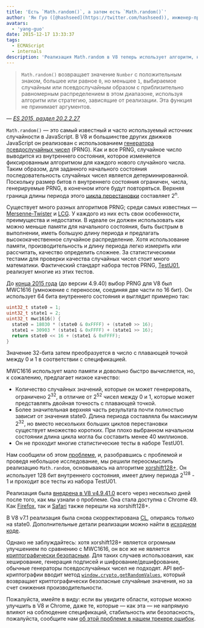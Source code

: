 ```yaml
---
title: 'Есть `Math.random()`, а затем есть `Math.random()`'
author: 'Ян Гуо ([@hashseed](https://twitter.com/hashseed)), инженер-программист и дизайнер костей'
avatars:
  - 'yang-guo'
date: 2015-12-17 13:33:37
tags:
  - ECMAScript
  - internals
description: 'Реализация Math.random в V8 теперь использует алгоритм, называемый xorshift128+, улучшая случайность по сравнению со старой реализацией MWC1616.'
---
```

> `Math.random()` возвращает значение `Number` с положительным знаком, большее или равное `0`, но меньшее `1`, выбираемое случайным или псевдослучайным образом с приблизительно равномерным распределением в этом диапазоне, используя алгоритм или стратегию, зависящие от реализации. Эта функция не принимает аргументов.

<!--truncate-->
— _[ES 2015, раздел 20.2.2.27](http://tc39.es/ecma262/#sec-math.random)_

`Math.random()` — это самый известный и часто используемый источник случайности в JavaScript. В V8 и большинстве других движков JavaScript он реализован с использованием [генератора псевдослучайных чисел](https://en.wikipedia.org/wiki/Pseudorandom_number_generator) (PRNG). Как и все PRNG, случайное число выводится из внутреннего состояния, которое изменяется фиксированным алгоритмом для каждого нового случайного числа. Таким образом, для заданного начального состояния последовательность случайных чисел является детерминированной. Поскольку размер битов n внутреннего состояния ограничен, числа, генерируемые PRNG, в конечном итоге будут повторяться. Верхняя граница длины периода этого [цикла перестановки](https://en.wikipedia.org/wiki/Cyclic_permutation) составляет 2<sup>n</sup>.

Существует много разных алгоритмов PRNG; среди самых известных — [Mersenne-Twister](https://en.wikipedia.org/wiki/Mersenne_Twister) и [LCG](https://en.wikipedia.org/wiki/Linear_congruential_generator). У каждого из них есть свои особенности, преимущества и недостатки. В идеале он должен использовать как можно меньше памяти для начального состояния, быть быстрым в выполнении, иметь большую длину периода и предлагать высококачественное случайное распределение. Хотя использование памяти, производительность и длину периода легко измерить или рассчитать, качество определить сложнее. За статистическими тестами для проверки качества случайных чисел стоит много математики. Фактический стандарт набора тестов PRNG, [TestU01](http://simul.iro.umontreal.ca/testu01/tu01.html), реализует многие из этих тестов.

До [конца 2015 года](https://github.com/v8/v8/blob/ceade6cf239e0773213d53d55c36b19231c820b5/src/js/math.js#L143) (до версии 4.9.40) выбор PRNG для V8 был MWC1616 (умножение с переносом, соединяя две части по 16 бит). Он использует 64 бита внутреннего состояния и выглядит примерно так:

```cpp
uint32_t state0 = 1;
uint32_t state1 = 2;
uint32_t mwc1616() {
  state0 = 18030 * (state0 & 0xFFFF) + (state0 >> 16);
  state1 = 30903 * (state1 & 0xFFFF) + (state1 >> 16);
  return state0 << 16 + (state1 & 0xFFFF);
}
```

Значение 32-бита затем преобразуется в число с плавающей точкой между 0 и 1 в соответствии с спецификацией.

MWC1616 использует мало памяти и довольно быстро вычисляется, но, к сожалению, предлагает низкое качество:

- Количество случайных значений, которые он может генерировать, ограничено 2<sup>32</sup>, в отличие от 2<sup>52</sup> чисел между 0 и 1, которые может представлять двойная точность с плавающей точкой.
- Более значительная верхняя часть результата почти полностью зависит от значения state0. Длина периода составляла бы максимум 2<sup>32</sup>, но вместо нескольких больших циклов перестановки существует множество коротких. При плохо выбранном начальном состоянии длина цикла могла бы составить менее 40 миллионов.
- Он не проходит многие статистические тесты в наборе TestU01.

Нам сообщили об этом [проблеме](https://medium.com/@betable/tifu-by-using-math-random-f1c308c4fd9d), и, разобравшись с проблемой и проведя небольшое исследование, мы решили переосмыслить реализацию `Math.random`, основываясь на алгоритме [xorshift128+](http://vigna.di.unimi.it/ftp/papers/xorshiftplus.pdf). Он использует 128 бит внутреннего состояния, имеет длину периода 2<sup>128</sup> - 1 и проходит все тесты из набора TestU01.

Реализация была [внедрена в V8 v4.9.41.0](https://github.com/v8/v8/blob/085fed0fb5c3b0136827b5d7c190b4bd1c23a23e/src/base/utils/random-number-generator.h#L102) всего через несколько дней после того, как мы узнали о проблеме. Она стала доступна с Chrome 49. Как [Firefox](https://bugzilla.mozilla.org/show_bug.cgi?id=322529#c99), так и [Safari](https://bugs.webkit.org/show_bug.cgi?id=151641) также перешли на xorshift128+.

В V8 v7.1 реализация была снова скорректирована [CL](https://chromium-review.googlesource.com/c/v8/v8/+/1238551/5), опираясь только на state0. Дополнительные детали реализации можно найти в [исходном коде](https://source.chromium.org/chromium/chromium/src/+/main:v8/src/base/utils/random-number-generator.h;l=119?q=XorShift128&sq=&ss=chromium).

Однако не заблуждайтесь: хотя xorshift128+ является огромным улучшением по сравнению с MWC1616, он все же не является [криптографически безопасным](https://en.wikipedia.org/wiki/Cryptographically_secure_pseudorandom_number_generator). Для таких случаев использования, как хеширование, генерация подписей и шифрование/дешифрование, обычные генераторы псевдослучайных чисел не подходят. API веб-криптографии вводит метод [`window.crypto.getRandomValues`](https://developer.mozilla.org/en-US/docs/Web/API/RandomSource/getRandomValues), который возвращает криптографически безопасные случайные значения, но за счет снижения производительности.

Пожалуйста, имейте в виду: если вы увидите области, которые можно улучшить в V8 и Chrome, даже те, которые — как эта — не напрямую влияют на соблюдение спецификаций, стабильность или безопасность, пожалуйста, сообщите нам [об этой проблеме в нашем трекере ошибок](https://bugs.chromium.org/p/v8/issues/entry?template=Defect%20report%20from%20user).
